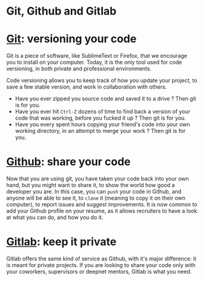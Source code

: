 Git, Github and Gitlab
=================

# [Git](https://git-scm.com/): versioning your code

Git is a piece of software, like SublimeText or Firefox, that we encourage you to install on your computer. Today, it is the only tool used for code versioning, in both private and professional environments.

Code versioning allows you to keep track of how you update your project, to save a few stable version, and work in collaboration with others.

- Have you ever zipped you source code and saved it to a drive ? Then git is for you.
- Have you ever hit `Ctrl-Z` dozens of time to find back a version of your code that was working, before you fucked it up ? Then git is for you.
- Have you every spent hours copying your friend's code into your own working directory, in an attempt to merge your work ? Then git is for you.

# [Github](https://github.com/): share your code

Now that you are using git, you have taken your code back into your own hand, but you might want to share it, to show the world how good a developer you are. In this case, you can `push` your code in Github, and anyone will be able to see it, to `clone` it (meaning to copy it on their own computer), to report issues and suggest improvements.
It is now common to add your Github profile on your resume, as it allows recruiters to have a look at what you can do, and how you do it.

# [Gitlab](https://gitlab.com/): keep it private

Gitlab offers the same kind of service as Github, with it's major difference: it is meant for private projects. If you are looking to share your code only with your coworkers, supervisors or deepnet mentors, Gitlab is what you need.

